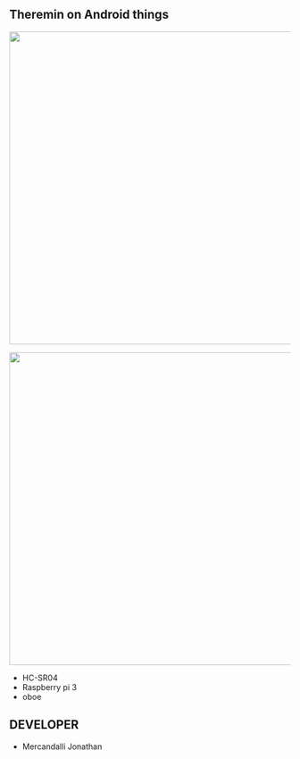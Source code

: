
## Theremin on Android things

<p align="center">
	<a margin="20px 0" href="http://mercandalli.com/">
		<img  src="https://raw.github.com/Mercandj/theremin/master/config/screenshot/screen-things.jpg" width="560" />
	</a>
</p>


<p align="center">
	<a margin="20px 0" href="http://mercandalli.com/">
		<img  src="https://raw.github.com/Mercandj/theremin/master/config/screenshot/hcsr04.png" width="560" />
	</a>
</p>

* HC-SR04
* Raspberry pi 3
* oboe

## DEVELOPER

* Mercandalli Jonathan

